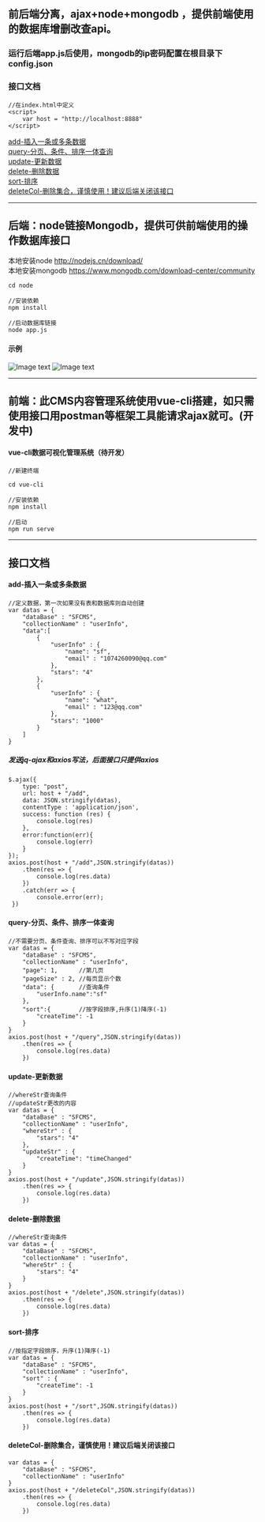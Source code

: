 ## 前后端分离，ajax+node+mongodb ，提供前端使用的数据库增删改查api。
### 运行后端app.js后使用，mongodb的ip密码配置在根目录下config.json
### 接口文档
```
//在index.html中定义
<script>
    var host = "http://localhost:8888"
</script>

```
<a href="#add-插入一条或多条数据">add-插入一条或多条数据</a><br>
<a href="#query-分页条件排序一体查询">query-分页、条件、排序一体查询</a><br>
<a href="#update-更新数据">update-更新数据</a><br>
<a href="#delete-删除数据">delete-删除数据</a><br>
<a href="#sort-排序">sort-排序</a><br>
<a href="#deletecol-删除集合谨慎使用建议后端关闭该接口">deleteCol-删除集合，谨慎使用！建议后端关闭该接口</a><br>




***

## 后端：node链接Mongodb，提供可供前端使用的操作数据库接口
本地安装node http://nodejs.cn/download/<br>
本地安装mongodb https://www.mongodb.com/download-center/community <br>
```
cd node 

//安装依赖
npm install

//启动数据库链接
node app.js
```

#### 示例
![Image text](http://139.196.102.62/img/TIM20190614135926.png)
![Image text](http://139.196.102.62/img/weixin20190614143711.png)


***
## 前端：此CMS内容管理系统使用vue-cli搭建，如只需使用接口用postman等框架工具能请求ajax就可。(开发中)


#### vue-cli数据可视化管理系统（待开发）
```
//新建终端

cd vue-cli 

//安装依赖
npm install

//启动
npm run serve
```

***


## 接口文档



#### add-插入一条或多条数据

```
//定义数据，第一次如果没有表和数据库则自动创建
var datas = {
	"dataBase" : "SFCMS",
	"collectionName" : "userInfo",
	"data":[
		{
            "userInfo" : {
                "name": "sf",
                "email" : "1074260090@qq.com"
            },
            "stars": "4"
		},
		{
            "userInfo" : {
                "name": "what",
                "email" : "123@qq.com"
            },
            "stars": "1000"
		}
	]
}
```
##### 发送jq-ajax和axios写法，后面接口只提供axios
```
$.ajax({
    type: "post",
    url: host + "/add",
    data: JSON.stringify(datas),
    contentType : 'application/json',
    success: function (res) {
        console.log(res)
    },
    error:function(err){
        console.log(err)
    }
});
axios.post(host + "/add",JSON.stringify(datas))
    .then(res => {
        console.log(res.data)
    })
    .catch(err => {
        console.error(err); 
 })
```

#### query-分页、条件、排序一体查询
```
//不需要分页、条件查询、排序可以不写对应字段
var datas = {
	"dataBase" : "SFCMS",
	"collectionName" : "userInfo",
	"page": 1,      //第几页
	"pageSize" : 2, //每页显示个数
	"data": {       //查询条件
		"userInfo.name":"sf"
	},
	"sort":{        //按字段排序,升序(1)降序(-1)
		"createTime": -1
	}
}
axios.post(host + "/query",JSON.stringify(datas))
    .then(res => {
        console.log(res.data)
    })
```

#### update-更新数据
```
//whereStr查询条件
//updateStr更改的内容
var datas = {
	"dataBase" : "SFCMS",
	"collectionName" : "userInfo",
	"whereStr" : {
		"stars": "4"
	},
	"updateStr" : {
		"createTime": "timeChanged"
	}
}
axios.post(host + "/update",JSON.stringify(datas))
    .then(res => {
        console.log(res.data)
    })
```

#### delete-删除数据
```
//whereStr查询条件
var datas = {
	"dataBase" : "SFCMS",
	"collectionName" : "userInfo",
	"whereStr" : {
		"stars": "4"
	}
}
axios.post(host + "/delete",JSON.stringify(datas))
    .then(res => {
        console.log(res.data)
    })
```

#### sort-排序
```
//按指定字段排序，升序(1)降序(-1)
var datas = {
	"dataBase" : "SFCMS",
	"collectionName" : "userInfo",
	"sort" : {
		"createTime": -1
	}
}
axios.post(host + "/sort",JSON.stringify(datas))
    .then(res => {
        console.log(res.data)
    })
```

#### deleteCol-删除集合，谨慎使用！建议后端关闭该接口
```
var datas = {
	"dataBase" : "SFCMS",
	"collectionName" : "userInfo"
}
axios.post(host + "/deleteCol",JSON.stringify(datas))
    .then(res => {
        console.log(res.data)
    })
```